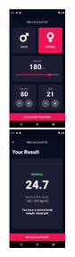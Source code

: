 <img src='screenshots/screen1.png' width='100'>
<br>
<img src='screenshots/screen2.png' width='100'>
